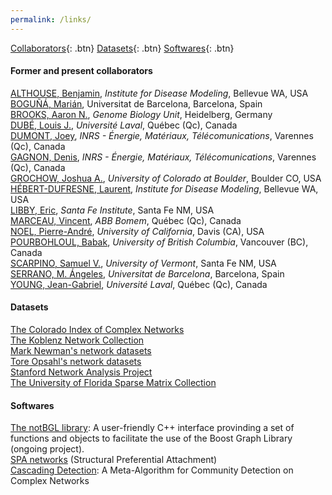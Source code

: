 ```yaml
---
permalink: /links/
---
```


[Collaborators](#Collaborators){: .btn}
[Datasets](#Datasets){: .btn}
[Softwares](#Softwares){: .btn}


#### Former and present collaborators
<a id="Collaborators"></a>

[ALTHOUSE, Benjamin](http://www.benalthouse.com/), *Institute for Disease Modeling*, Bellevue WA, USA<br>
[BOGU&Ntilde;&Aacute;, Mari&aacute;n](http://complex.ffn.ub.es/~mbogunya/), Universitat de Barcelona, Barcelona, Spain<br>
[BROOKS, Aaron N.](http://www.aaronbrooks.info/), *Genome Biology Unit*, Heidelberg, Germany<br>
[DUB&Eacute;, Louis J.](http://www.dynamica.phy.ulaval.ca/), *Universit&eacute; Laval*, Qu&eacute;bec (Qc), Canada<br>
[DUMONT, Joey](http://www.joey-dumont.ca/), *INRS - &Eacute;nergie, Mat&eacute;riaux, T&eacute;l&eacute;comunications*, Varennes (Qc), Canada<br>
[GAGNON, Denis](http://www.denisgagnon.info/), *INRS - &Eacute;nergie, Mat&eacute;riaux, T&eacute;l&eacute;comunications*, Varennes (Qc), Canada<br>
[GROCHOW, Joshua A.](http://tuvalu.santafe.edu/~jgrochow), *University of Colorado at Boulder*, Boulder CO, USA<br>
[H&Eacute;BERT-DUFRESNE, Laurent](http://laurenthebertdufresne.github.io), *Institute for Disease Modeling*, Bellevue WA, USA<br>
[LIBBY, Eric](http://ericlibby.github.io/), *Santa Fe Institute*, Santa Fe NM, USA<br>
[MARCEAU, Vincent](http://vmarceau.libres-penseurs.com/), *ABB Bomem*, Qu&eacute;bec (Qc), Canada<br>
[NOEL, Pierre-Andr&eacute;](http://scholar.google.com/citations?user=FxU9cG0AAAAJ), *University of California*, Davis (CA), USA<br>
[POURBOHLOUL, Babak](http://dmm.med.ubc.ca/), *University of British Columbia*, Vancouver (BC), Canada<br>
[SCARPINO, Samuel V.](http://scarpino.github.io), *University of Vermont*, Santa Fe NM, USA<br>
[SERRANO, M. &Aacute;ngeles](http://morfeo.ffn.ub.es/~mariangeles/ws_en/index.php), *Universitat de Barcelona*, Barcelona, Spain<br>
[YOUNG, Jean-Gabriel](http://www.jgyoung.ca), *Universit&eacute; Laval*, Qu&eacute;bec (Qc), Canada<br>


#### Datasets
<a id="Datasets"></a>

[The Colorado Index of Complex Networks](http://icon.colorado.edu)<br>
[The Koblenz Network Collection](http://konect.uni-koblenz.de/)<br>
[Mark Newman's network datasets](http://www-personal.umich.edu/~mejn/netdata/)<br>
[Tore Opsahl's network datasets](http://toreopsahl.com/datasets/)<br>
[Stanford Network Analysis Project](https://snap.stanford.edu)<br>
[The University of Florida Sparse Matrix Collection](https://www.cise.ufl.edu/research/sparse/matrices/)<br>


#### Softwares
<a id="Softwares"></a>

[The notBGL library](http://antoineallard.github.io/notBGL): A user-friendly C++ interface provinding a set of functions and objects to facilitate the use of the Boost Graph Library (ongoing project).<br>
[SPA networks](http://www.spa-networks.org) (Structural Preferential Attachment)<br>
[Cascading Detection](https://github.com/jg-you/cascading_detection): A Meta-Algorithm for Community Detection on Complex Networks<br>
